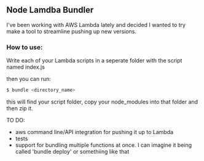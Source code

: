 ## Node Lamdba Bundler

I've been working with AWS Lambda lately and decided I wanted to try make a tool to streamline pushing up new versions.

### How to use:

Write each of your Lambda scripts in a seperate folder with the script named index.js

then you can run:

```bash
$ bundle <directory_name>
```
this will find your script folder, copy your node_modules into that folder and then zip it.


TO DO:

- aws command line/API integration for pushing it up to Lambda
- tests
- support for bundling multiple functions at once. I can imagine it being called 'bundle deploy' or somethiing like that
